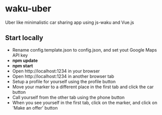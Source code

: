 # waku-uber

Uber like minimalistic car sharing app using js-waku and Vue.js

## Start locally
- Rename config.template.json to config.json, and set yout Google Maps API key 
- **npm update**
- **npm start**
- Open http://localhost:1234 in your browser
- Open http://localhost:1234 in another browser tab
- Setup a profile for yourself using the profile button
- Move your marker to a different place in the first tab and click the car button
- Call yourself from the other tab using the phone button
- When you see yourself in the first tab, click on the marker, and click on 'Make an offer' button


